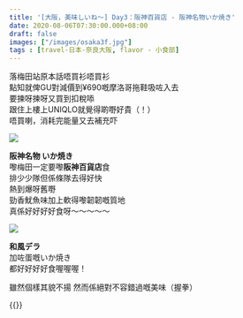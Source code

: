 ```yaml
---
title: '[大阪，美味しいね～] Day3：阪神百貨店 - 阪神名物いか焼き'
date: 2020-08-06T07:30:00.000+08:00
draft: false
images: ["/images/osaka3f.jpg"]
tags : [travel-日本-奈良大阪, flavor - 小食部]
---
```


落梅田站原本話唔買衫唔買衫  
點知就俾GU對減價到¥690嘅摩洛哥拖鞋吸咗入去  
要揀呀揀呀又買到扣稅㖭  
跟住上樓上UNIQLO就覺得啲嘢好貴（！）  
唔買喇，消耗完能量又去補充吓  

![](/images/osaka3f.jpg)

**阪神名物 いか焼き**  
嚟梅田一定要嚟**阪神百貨店**食  
排少少隊但係條隊去得好快  
熱到爆呀舊嘢  
勁香魷魚味加上軟得嚟韌韌嘅質地  
真係好好好好食呀～～～～～ 

![](/images/osaka3f1.jpg)

**和風デラ**  
加咗蛋嘅いか焼き  
都好好好好食喔喔喔！  
  
  

雖然個樣其貌不揚
然而係絕對不容錯過嘅美味（握拳）  
  
{{<osaka>}}
